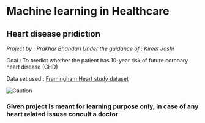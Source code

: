 # Machine learning in Healthcare

## Heart disease pridiction

_Project by : Prakhar Bhandari_
_Under the guidance of : Kireet Joshi_

Goal : To predict whether the patient has 10-year risk of future coronary heart disease (CHD)  

Data set used : [Framingham Heart study dataset](https://www.kaggle.com/amanajmera1/framingham-heart-study-dataset)

![Caution](https://upload.wikimedia.org/wikipedia/commons/thumb/9/92/Caution_sign_used_on_roads_pn.svg/1200px-Caution_sign_used_on_roads_pn.svg.png)

### Given project is meant for learning purpose only, in case of any heart related issuse concult a doctor